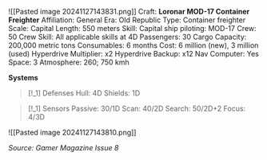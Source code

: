 ![[Pasted image 20241127143831.png]]
Craft: **Loronar MOD-17 Container Freighter**
Affiliation: General
Era: Old Republic
Type: Container freighter
Scale: Capital
Length: 550 meters
Skill: Capital ship piloting: MOD-17
Crew: 50
Crew Skill: All applicable skills at 4D
Passengers: 30
Cargo Capacity: 200,000 metric tons
Consumables: 6 months
Cost: 6 million (new), 3 million (used)
Hyperdrive Multiplier: x2
Hyperdrive Backup: x12
Nav Computer: Yes
Space: 3
Atmosphere: 260; 750 kmh

**Systems**
> [!_1] Defenses
> Hull: 4D
> Shields: 1D

> [!_1] Sensors
> Passive: 30/1D
> Scan: 40/2D
> Search: 50/2D+2
> Focus: 4/3D

![[Pasted image 20241127143810.png]]

*Source: Gamer Magazine Issue 8*
